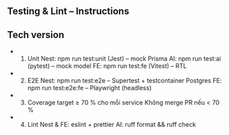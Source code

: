 ## Testing & Lint – Instructions
 
 ## Tech version
- 1. Unit
Nest: npm run test:unit (Jest) – mock Prisma
AI: npm run test:ai (pytest) – mock model
FE: npm run test:fe (Vitest) – RTL
- 2. E2E
Nest: npm run test:e2e – Supertest + testcontainer Postgres
FE: npm run test:e2e:fe – Playwright (headless)
- 3. Coverage target
≥ 70 % cho mỗi service
Không merge PR nếu < 70 %
- 4. Lint
Nest & FE: eslint + prettier
AI: ruff format && ruff check